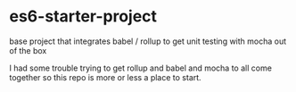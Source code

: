 # es6-starter-project
base project that integrates babel / rollup to get unit testing with mocha out of the box

I had some trouble trying to get rollup and babel and mocha to all come together so this repo is more or less a place to start.
